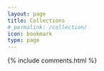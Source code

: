 ```yaml
---
layout: page
title: Collections
# permalink: /collection/
icon: bookmark
type: page
---
```


{% include comments.html %}
